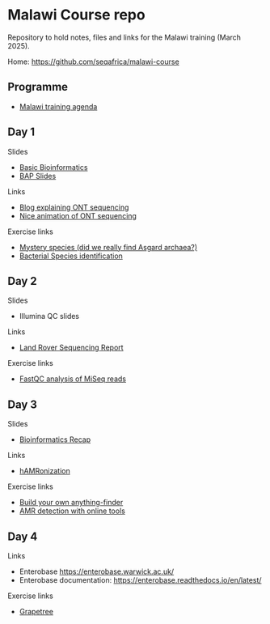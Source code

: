 # Malawi Course repo

Repository to hold notes, files and links for the Malawi training (March 2025).

Home: <https://github.com/seqafrica/malawi-course>


## Programme

 * [Malawi training agenda](Malawi_training_agenda_final.pdf)

## Day 1

Slides

 * [Basic Bioinformatics](https://zwets.it/course/malawi/slides/basic-bioinformatics.pdf)
 * [BAP Slides](https://zwets.it/course/malawi/slides/bap-slides.pdf)

Links
 
 * [Blog explaining ONT sequencing](https://nanoporetech.com/blog/how-oxford-nanopore-sequencing-works)
 * [Nice animation of ONT sequencing](https://youtu.be/RcP85JHLmnI)

Exercise links

 * [Mystery species (did we really find Asgard archaea?)](mystery/README.md)
 * [Bacterial Species identification](identify/README.md)

## Day 2

Slides

 * Illumina QC slides

Links

 * [Land Rover Sequencing Report](https://zwets.it/course/malawi/landrover/report.pdf)

Exercise links

 * [FastQC analysis of MiSeq reads](fastqc/README.md)

## Day 3

Slides

 * [Bioinformatics Recap](https://zwets.it/course/malawi/slides/basic-recap.pdf)

Links

 * [hAMRonization](https://github.com/pha4ge/hAMRonization)

Exercise links

 * [Build your own anything-finder](mydbfinder/README.md)
 * [AMR detection with online tools](amr/README.md)

## Day 4

Links

 * Enterobase <https://enterobase.warwick.ac.uk/>
 * Enterobase documentation: <https://enterobase.readthedocs.io/en/latest/>

Exercise links

 * [Grapetree](grapetree/README.md)

